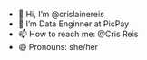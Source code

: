 - 👋 Hi, I’m @crislainereis
- 👀 I’m Data Enginner at PicPay
- 📫 How to reach me: @Cris Reis
- 😄 Pronouns: she/her

<!---
crislainereis/crislainereis is a ✨ special ✨ repository because its `README.md` (this file) appears on your GitHub profile.
You can click the Preview link to take a look at your changes.
--->
